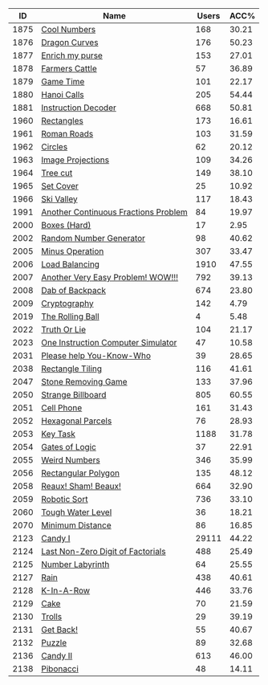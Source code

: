 | ID | Name | Users | ACC% |
|---|---|---|---|
| 1875 | [Cool Numbers](https://www.spoj.com/problems/COOLNUMS) | 168 | 30.21 |
| 1876 | [Dragon Curves](https://www.spoj.com/problems/DRAGONCU) | 176 | 50.23 |
| 1877 | [Enrich my purse](https://www.spoj.com/problems/EPURSE) | 153 | 27.01 |
| 1878 | [Farmers Cattle](https://www.spoj.com/problems/FCATTLE) | 57 | 36.89 |
| 1879 | [Game Time](https://www.spoj.com/problems/GAMETIME) | 101 | 22.17 |
| 1880 | [Hanoi Calls](https://www.spoj.com/problems/HANOICAL) | 205 | 54.44 |
| 1881 | [Instruction Decoder](https://www.spoj.com/problems/ICODER) | 668 | 50.81 |
| 1960 | [Rectangles](https://www.spoj.com/problems/RECTANGL) | 173 | 16.61 |
| 1961 | [Roman Roads](https://www.spoj.com/problems/ROMANRDS) | 103 | 31.59 |
| 1962 | [Circles](https://www.spoj.com/problems/CIRCLES) | 62 | 20.12 |
| 1963 | [Image Projections](https://www.spoj.com/problems/IMGPROJ) | 109 | 34.26 |
| 1964 | [Tree cut](https://www.spoj.com/problems/MMCUT) | 149 | 38.10 |
| 1965 | [Set Cover](https://www.spoj.com/problems/SETCOV) | 25 | 10.92 |
| 1966 | [Ski Valley](https://www.spoj.com/problems/SKIVALL) | 117 | 18.43 |
| 1991 | [Another Continuous Fractions Problem](https://www.spoj.com/problems/ACFRAC) | 84 | 19.97 |
| 2000 | [Boxes (Hard)](https://www.spoj.com/problems/BOX) | 17 | 2.95 |
| 2002 | [Random Number Generator](https://www.spoj.com/problems/RNG) | 98 | 40.62 |
| 2005 | [Minus Operation](https://www.spoj.com/problems/MINUS) | 307 | 33.47 |
| 2006 | [Load Balancing](https://www.spoj.com/problems/BALIFE) | 1910 | 47.55 |
| 2007 | [Another Very Easy Problem! WOW!!!](https://www.spoj.com/problems/COUNT) | 792 | 39.13 |
| 2008 | [Dab of Backpack](https://www.spoj.com/problems/BACKPACK) | 674 | 23.80 |
| 2009 | [Cryptography](https://www.spoj.com/problems/CRYPTO) | 142 | 4.79 |
| 2019 | [The Rolling Ball](https://www.spoj.com/problems/ROLLBALL) | 4 | 5.48 |
| 2022 | [Truth Or Lie](https://www.spoj.com/problems/TRUTHORL) | 104 | 21.17 |
| 2023 | [One Instruction Computer Simulator](https://www.spoj.com/problems/ONEINSTR) | 47 | 10.58 |
| 2031 | [Please help You-Know-Who](https://www.spoj.com/problems/YKH) | 39 | 28.65 |
| 2038 | [Rectangle Tiling](https://www.spoj.com/problems/TILING) | 116 | 41.61 |
| 2047 | [Stone Removing Game](https://www.spoj.com/problems/REMGAME) | 133 | 37.96 |
| 2050 | [Strange Billboard](https://www.spoj.com/problems/CERC07B) | 805 | 60.55 |
| 2051 | [Cell Phone](https://www.spoj.com/problems/CERC07C) | 161 | 31.43 |
| 2052 | [Hexagonal Parcels](https://www.spoj.com/problems/CERC07H) | 76 | 28.93 |
| 2053 | [Key Task](https://www.spoj.com/problems/CERC07K) | 1188 | 31.78 |
| 2054 | [Gates of Logic](https://www.spoj.com/problems/CERC07L) | 37 | 22.91 |
| 2055 | [Weird Numbers](https://www.spoj.com/problems/CERC07N) | 346 | 35.99 |
| 2056 | [Rectangular Polygon](https://www.spoj.com/problems/CERC07P) | 135 | 48.12 |
| 2058 | [Reaux! Sham! Beaux!](https://www.spoj.com/problems/CERC07R) | 664 | 32.90 |
| 2059 | [Robotic Sort](https://www.spoj.com/problems/CERC07S) | 736 | 33.10 |
| 2060 | [Tough Water Level](https://www.spoj.com/problems/CERC07W) | 36 | 18.21 |
| 2070 | [Minimum Distance](https://www.spoj.com/problems/MINDIST) | 86 | 16.85 |
| 2123 | [Candy I](https://www.spoj.com/problems/CANDY) | 29111 | 44.22 |
| 2124 | [Last Non-Zero Digit of Factorials](https://www.spoj.com/problems/FCTRL4) | 488 | 25.49 |
| 2125 | [Number Labyrinth](https://www.spoj.com/problems/LABYR2) | 64 | 25.55 |
| 2127 | [Rain](https://www.spoj.com/problems/RAIN3) | 438 | 40.61 |
| 2128 | [K-In-A-Row](https://www.spoj.com/problems/KROW) | 446 | 33.76 |
| 2129 | [Cake](https://www.spoj.com/problems/CAKE2) | 70 | 21.59 |
| 2130 | [Trolls](https://www.spoj.com/problems/TROLLS) | 29 | 39.19 |
| 2131 | [Get Back!](https://www.spoj.com/problems/GETBACK) | 55 | 40.67 |
| 2132 | [Puzzle](https://www.spoj.com/problems/PUZZLE2) | 89 | 32.68 |
| 2136 | [Candy II](https://www.spoj.com/problems/CANDY2) | 613 | 46.00 |
| 2138 | [Pibonacci](https://www.spoj.com/problems/PIB) | 48 | 14.11 |
